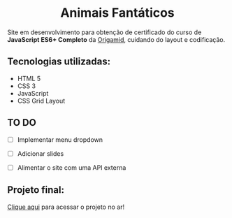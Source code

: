 <h1 align="center">
    Animais Fantáticos
</h1>

Site em desenvolvimento para obtenção de certificado do curso de **JavaScript ES6+ Completo** da [Origamid](https://www.origamid.com/curso/javascript-completo-es6/), cuidando do layout e codificação.

## Tecnologias utilizadas:

+ HTML 5
+ CSS 3
+ JavaScript
+ CSS Grid Layout

## TO DO
- [ ] Implementar menu dropdown
- [ ] Adicionar slides
- [ ] Alimentar o site com uma API externa


## Projeto final:
[Clique aqui](https://origamid.github.io/animais-fantasticos/) para acessar o projeto no ar!
